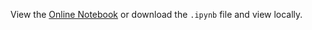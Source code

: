 View the [Online Notebook](http://nbviewer.ipython.org/github/iit-cs579/main/blob/master/lec/l14/l14.ipynb) or download the `.ipynb` file and view locally.
